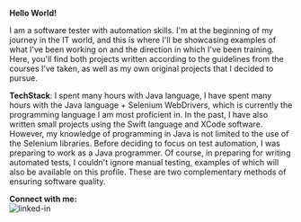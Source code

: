**Hello World!**

I am a software tester with automation skills. I'm at the beginning of my journey in the IT world, and this is where I'll be showcasing examples of what I've been working on and the direction in which I've been training. Here, you'll find both projects written according to the guidelines from the courses I've taken, as well as my own original projects that I decided to pursue.

**TechStack**:
I spent many hours with Java language, I have spent many hours with the Java language + Selenium WebDrivers, which is currently the programming language I am most proficient in. In the past, I have also written small projects using the Swift language and XCode software. However, my knowledge of programming in Java is not limited to the use of the Selenium libraries. Before deciding to focus on test automation, I was preparing to work as a Java programmer. Of course, in preparing for writing automated tests, I couldn't ignore manual testing, examples of which will also be available on this profile. These are two complementary methods of ensuring software quality.

**Connect with me:**
<br>[<img align="left" alt="linked-in" src="https://img.shields.io/badge/linkedin-%230077B5.svg?&style=for-the-badge&logo=linkedin&logoColor=white" />](https://www.linkedin.com/in/wojciech-rysz/)<br>

